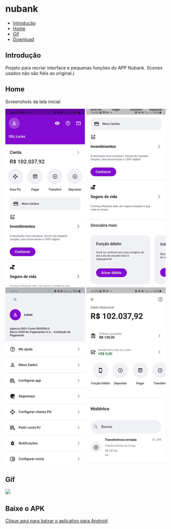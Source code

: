 # nubank

* [Introdução](#Introdução)
* [Home](#Home)
* [Gif](#Gif)
* [Download](#Baixe-o-APK)

## Introdução

Projeto para recriar interface e pequenas funções do APP Nubank.
(Icones usados não são fiéis ao original.)

## Home

Screenshots da tela inicial.

<p float="left">
  <img src="/screenshots/home1.jpg" width="250" />
  <img src="/screenshots/home2.jpg" width="250" />
    <img src="/screenshots/profile.jpg" width="250" />
    <img src="/screenshots/value.jpg" width="250" />

## Gif
<p float="left">
    <img src="/screenshots/gif.gif" width="250" />

## Baixe o APK
[Clique aqui para baixar o aplicativo para Android](https://github.com/LucasBustamante/Clone_NuBank/raw/master/app-release.apk)

